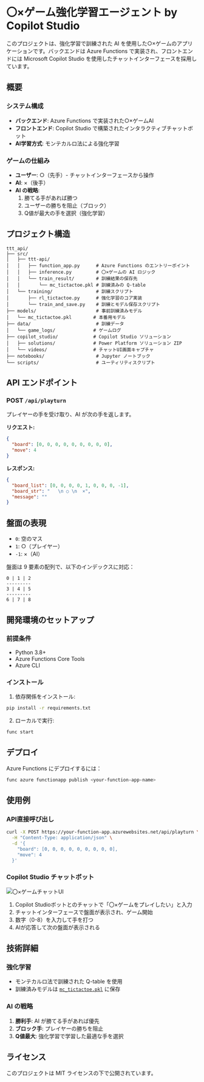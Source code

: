# 〇×ゲーム強化学習エージェント by Copilot Studio

このプロジェクトは、強化学習で訓練された AI を使用した○×ゲームのアプリケーションです。バックエンドは Azure Functions で実装され、フロントエンドには Microsoft Copilot Studio を使用したチャットインターフェースを採用しています。

## 概要

### システム構成
- **バックエンド**: Azure Functions で実装された○×ゲームAI
- **フロントエンド**: Copilot Studio で構築されたインタラクティブチャットボット
- **AI学習方式**: モンテカルロ法による強化学習

### ゲームの仕組み
- **ユーザー**: ○（先手）- チャットインターフェースから操作
- **AI**: ×（後手）
- **AI の戦略**: 
  1. 勝てる手があれば勝つ
  2. ユーザーの勝ちを阻止（ブロック）
  3. Q値が最大の手を選択（強化学習）

## プロジェクト構造

```
ttt_api/
├── src/
│   ├── ttt-api/
│   │   ├── function_app.py      # Azure Functions のエントリーポイント
│   │   ├── inference.py         # 〇×ゲームの AI ロジック
│   │   └── train_result/        # 訓練結果の保存先
│   │       └── mc_tictactoe.pkl # 訓練済みの Q-table
│   └── training/                # 訓練スクリプト
│       ├── rl_tictactoe.py      # 強化学習のコア実装
│       └── train_and_save.py    # 訓練とモデル保存スクリプト
├── models/                      # 事前訓練済みモデル
│   └── mc_tictactoe.pkl        # 本番用モデル
├── data/                        # 訓練データ
│   └── game_logs/              # ゲームログ
├── copilot_studio/             # Copilot Studio ソリューション
│   ├── solutions/              # Power Platform ソリューション ZIP
│   └── videos/                 # チャットUI画面キャプチャ
├── notebooks/                   # Jupyter ノートブック
└── scripts/                     # ユーティリティスクリプト
```

## API エンドポイント

### POST `/api/playturn`

プレイヤーの手を受け取り、AI が次の手を返します。

**リクエスト:**
```json
{
  "board": [0, 0, 0, 0, 0, 0, 0, 0, 0],
  "move": 4
}
```

**レスポンス:**
```json
{
  "board_list": [0, 0, 0, 0, 1, 0, 0, 0, -1],
  "board_str": "   \n ○ \n  ×",
  "message": ""
}
```

## 盤面の表現

- `0`: 空のマス
- `1`: ○（プレイヤー）
- `-1`: ×（AI）

盤面は 9 要素の配列で、以下のインデックスに対応：
```
0 | 1 | 2
---------
3 | 4 | 5
---------
6 | 7 | 8
```

## 開発環境のセットアップ

### 前提条件
- Python 3.8+
- Azure Functions Core Tools
- Azure CLI

### インストール

1. 依存関係をインストール:
```bash
pip install -r requirements.txt
```

2. ローカルで実行:
```bash
func start
```

## デプロイ

Azure Functions にデプロイするには：

```bash
func azure functionapp publish <your-function-app-name>
```

## 使用例

### API直接呼び出し
```bash
curl -X POST https://your-function-app.azurewebsites.net/api/playturn \
  -H "Content-Type: application/json" \
  -d '{
    "board": [0, 0, 0, 0, 0, 0, 0, 0, 0],
    "move": 4
  }'
```

### Copilot Studio チャットボット

![〇×ゲームチャットUI](copilot_studio/screenshots/tictactoe_chat.png)

1. Copilot Studioボットとのチャットで「〇×ゲームをプレイしたい」と入力
2. チャットインターフェースで盤面が表示され、ゲーム開始
3. 数字（0-8）を入力して手を打つ
4. AIが応答して次の盤面が表示される

## 技術詳細

### 強化学習
- モンテカルロ法で訓練された Q-table を使用
- 訓練済みモデルは [`mc_tictactoe.pkl`](models/mc_tictactoe.pkl) に保存

### AI の戦略
1. **勝利手**: AI が勝てる手があれば優先
2. **ブロック手**: プレイヤーの勝ちを阻止
3. **Q値最大**: 強化学習で学習した最適な手を選択

## ライセンス

このプロジェクトは MIT ライセンスの下で公開されています。